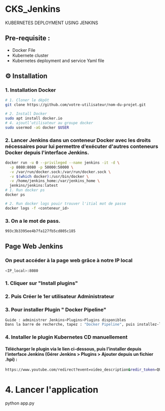 # CKS_Jenkins
KUBERNETES DEPLOYMENT USING JENKINS

## Pre-requisite :

- Docker File
- Kubernete cluster
- Kubernetes deployment and service Yaml file

## ⚙️ Installation
### 1. Installation Docker

```bash
# 1. Cloner le dépôt
git clone https://github.com/votre-utilisateur/nom-du-projet.git

# 2. Install Docker 
sudo apt install docker.io
# 4. ajoutl’utilisateur au groupe docker
sudo usermod -aG docker $USER
```

### 2. Lancer Jenkins dans un conteneur Docker avec les droits nécessaires pour lui permettre d’exécuter d'autres conteneurs Docker depuis l'interface Jenkins.
```bash
docker run -u 0 --privileged --name jenkins -it -d \
  -p 8080:8080 -p 50000:50000 \
  -v /var/run/docker.sock:/var/run/docker.sock \
  -v $(which docker):/usr/bin/docker \
  -v /home/jenkins_home:/var/jenkins_home \
  jenkins/jenkins:latest
# 1. Run docker ps
docker ps

# 2. Run docker logs pouir trouver l'itial mot de passe
docker logs -f <conteneur_id>
```
### 3. On a le mot de pass.
```bash
993c3b3395ee4b7fa127fb5cd805c185
```

## Page Web Jenkins
### On peut accéder à la page web grâce à notre IP local
```bash
<IP_local>:8080
```
### 1. Cliquer sur **"Install plugins"**
### 2. Puis Créer le 1er utilisateur Administrateur
### 3. Pour installer Plugin " Docker Pipeline"
```bash
Guide : administrer Jenkins>Plugins>Plugins disponibles
Dans la barre de recherche, tapez : "Docker Pipeline", puis installez-le
```
### 4.  Installer le plugin Kubernetes CD manuellement
#### Télécharger le plugin via le lien ci-dessous, puis l’installer depuis l’interface Jenkins (Gérer Jenkins > Plugins > Ajouter depuis un fichier .hpi) :
```bash
https://www.youtube.com/redirect?event=video_description&redir_token=QUFFLUhqbU1CZTRWdVpJdDVxM2NFSWVtOWdnNzQwNnltQXxBQ3Jtc0ttelBiT1NIcHpsNW80U255cHlqdHU3cUYteUlKTk5HUFVWV2dJRURIRmdxbWE3eGxiRXJSYy1WbTN3QlBJbWd5ZnY4RDI5VXJtQnhpbDhtaHZsbndBOWFXSXh6ZTg3YXFoeUY5bWdWRWdYd1dfRFUxcw&q=https%3A%2F%2Fupdates.jenkins.io%2Fdownload%2Fplugins%2Fkubernetes-cd%2F1.0.0%2Fkubernetes-cd.hpi&v=XE_mAhxZpwU
```





# 4. Lancer l'application
python app.py
